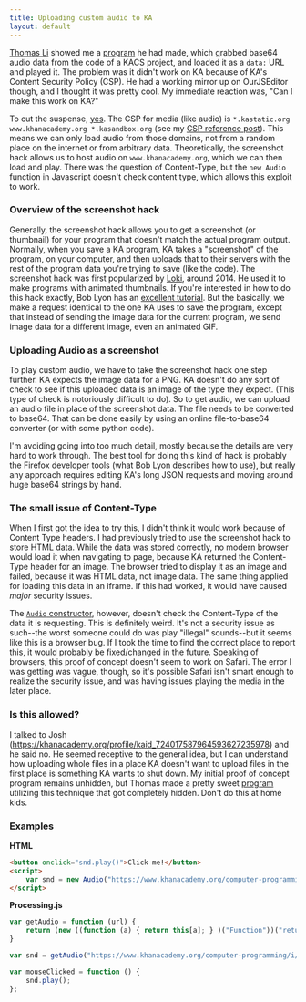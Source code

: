 ```yaml
---
title: Uploading custom audio to KA
layout: default
---
```


[Thomas Li](https://khanacademy.org/profile/kaid_901380113796617843784450) showed me a [program](https://khanacademy.org/cs/i/6502440965406720) he had made, which grabbed base64 audio data from the code of a KACS project, and loaded it as a `data:` URL and played it. The problem was it didn't work on KA because of KA's Content Security Policy (CSP). He had a working mirror up on OurJSEditor though, and I thought it was pretty cool. My immediate reaction was, "Can I make this work on KA?"

To cut the suspense, [yes](https://khanacademy.org/cs/i/5490650088374272). The CSP for media (like audio) is `*.kastatic.org www.khanacademy.org *.kasandbox.org` (see my [CSP reference post](/ka-hearth/csp)). This means we can only load audio from those domains, not from a random place on the internet or from arbitrary data. Theoretically, the screenshot hack allows us to host audio on `www.khanacademy.org`, which we can then load and play. There was the question of Content-Type, but the `new Audio` function in Javascript doesn't check content type, which allows this exploit to work.

### Overview of the screenshot hack

Generally, the screenshot hack allows you to get a screenshot (or thumbnail) for your program that doesn't match the actual program output. Normally, when you save a KA program, KA takes a "screenshot" of the program, on your computer, and then uploads that to their servers with the rest of the program data you're trying to save (like the code). The screenshot hack was first popularized by [Loki](https://khanacademy.org/profile/kaid_1167230140884859457175747), around 2014. He used it to make programs with animated thumbnails. If you're interested in how to do this hack exactly, Bob Lyon has an [excellent tutorial](https://khanacademy.org/cs/i/5159970200). But the basically, we make a request identical to the one KA uses to save the program, except that instead of sending the image data for the current program, we send image data for a different image, even an animated GIF.

### Uploading Audio as a screenshot

To play custom audio, we have to take the screenshot hack one step further. KA expects the image data for a PNG. KA doesn't do any sort of check to see if this uploaded data is an image of the type they expect. (This type of check is notoriously difficult to do). So to get audio, we can upload an audio file in place of the screenshot data. The file needs to be converted to base64. That can be done easily by using an online file-to-base64 converter (or with some python code).

I'm avoiding going into too much detail, mostly because the details are very hard to work through. The best tool for doing this kind of hack is probably the Firefox developer tools (what Bob Lyon describes how to use), but really any approach requires editing KA's long JSON requests and moving around huge base64 strings by hand.

### The small issue of Content-Type

When I first got the idea to try this, I didn't think it would work because of Content Type headers. I had previously tried to use the screenshot hack to store HTML data. While the data was stored correctly, no modern browser would load it when navigating to page, because KA returned the Content-Type header for an image. The browser tried to display it as an image and failed, because it was HTML data, not image data. The same thing applied for loading this data in an iframe. If this had worked, it would have caused *major* security issues.

The [`Audio` constructor](https://developer.mozilla.org/en-US/docs/Web/API/HTMLAudioElement), however, doesn't check the Content-Type of the data it is requesting. This is definitely weird. It's not a security issue as such--the worst someone could do was play "illegal" sounds--but it seems like this is a browser bug. If I took the time to find the correct place to report this, it would probably be fixed/changed in the future. Speaking of browsers, this proof of concept doesn't seem to work on Safari. The error I was getting was vague, though, so it's possible Safari isn't smart enough to realize the security issue, and was having issues playing the media in the later place.

### Is this allowed?

I talked to Josh (https://khanacademy.org/profile/kaid_724017587964593627235978) and he said no. He seemed receptive to the general idea, but I can understand how uploading whole files in a place KA doesn't want to upload files in the first place is something KA wants to shut down. My initial proof of concept program remains unhidden, but Thomas made a pretty sweet [program](https://khanacademy.org/cs/i/5729098250485760) utilizing this technique that got completely hidden. Don't do this at home kids.

### Examples
**HTML**
```html
<button onclick="snd.play()">Click me!</button>
<script>
    var snd = new Audio("https://www.khanacademy.org/computer-programming/i/5032949717827584/5676830073815040.png");
</script>
```

**Processing.js**
```js
var getAudio = function (url) {
    return (new ((function (a) { return this[a]; } )("Function"))("return new Audio(\"" + url + "\")"))();
}

var snd = getAudio("https://www.khanacademy.org/computer-programming/i/5032949717827584/5676830073815040.png");

var mouseClicked = function () {
    snd.play();
};
```

